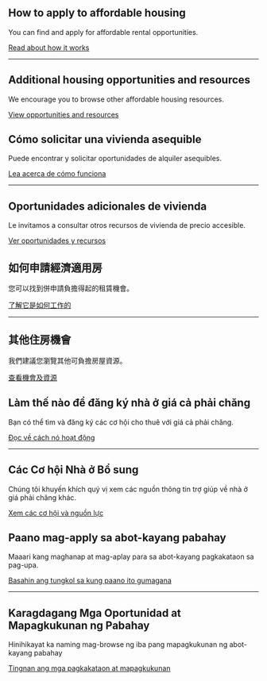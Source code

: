 <RenderIf language="en">

<Icon symbol="house" size="2xl" className="border-primary border-b-4 inline-block pb-3 px-3 mb-2" />

## How to apply to affordable housing

You can find and apply for affordable rental opportunities.

[Read about how it works](/how-it-works)

----

<Icon symbol="frontDoor" size="2xl" className="border-primary border-b-4 inline-block pb-3 px-3 my-1" />

## Additional housing opportunities and resources

We encourage you to browse other affordable housing resources.

[View opportunities and resources](/additional-resources)

</RenderIf>

<RenderIf language="es">

<Icon symbol="house" size="2xl" className="border-primary border-b-4 inline-block pb-3 px-3 mb-2" />

## Cómo solicitar una vivienda asequible

Puede encontrar y solicitar oportunidades de alquiler asequibles.

[Lea acerca de cómo funciona](/es/how-it-works)

----

<Icon symbol="frontDoor" size="2xl" className="border-primary border-b-4 inline-block pb-3 px-3 my-1" />

## Oportunidades adicionales de vivienda

Le invitamos a consultar otros recursos de vivienda de precio accesible.

[Ver oportunidades y recursos](/es/additional-resources)

</RenderIf>

<RenderIf language="zh">

<Icon symbol="house" size="2xl" className="border-primary border-b-4 inline-block pb-3 px-3 mb-2" />

## 如何申請經濟適用房

您可以找到併申請負擔得起的租賃機會。

[了解它是如何工作的](/zh/how-it-works)

----

<Icon symbol="frontDoor" size="2xl" className="border-primary border-b-4 inline-block pb-3 px-3 my-1" />

## 其他住房機會

我們建議您瀏覽其他可負擔房屋資源。

[查看機會及資源](/zh/additional-resources)

</RenderIf>

<RenderIf language="vi">

<Icon symbol="house" size="2xl" className="border-primary border-b-4 inline-block pb-3 px-3 mb-2" />

## Làm thế nào để đăng ký nhà ở giá cả phải chăng

Bạn có thể tìm và đăng ký các cơ hội cho thuê với giá cả phải chăng.

[Đọc về cách nó hoạt động](/vi/how-it-works)

----

<Icon symbol="frontDoor" size="2xl" className="border-primary border-b-4 inline-block pb-3 px-3 my-1" />

## Các Cơ hội Nhà ở Bổ sung

Chúng tôi khuyến khích quý vị xem các nguồn thông tin trợ giúp về nhà ở giá phải chăng khác.

[Xem các cơ hội và nguồn lực](/vi/additional-resources)

</RenderIf>

<RenderIf language="tl">

<Icon symbol="house" size="2xl" className="border-primary border-b-4 inline-block pb-3 px-3 mb-2" />

## Paano mag-apply sa abot-kayang pabahay

Maaari kang maghanap at mag-aplay para sa abot-kayang pagkakataon sa pag-upa.

[Basahin ang tungkol sa kung paano ito gumagana](/tl/how-it-works)

----

<Icon symbol="frontDoor" size="2xl" className="border-primary border-b-4 inline-block pb-3 px-3 my-1" />

## Karagdagang Mga Oportunidad at Mapagkukunan ng Pabahay

Hinihikayat ka naming mag-browse ng iba pang mapagkukunan ng abot-kayang pabahay

[Tingnan ang mga pagkakataon at mapagkukunan](/tl/additional-resources)

</RenderIf>
